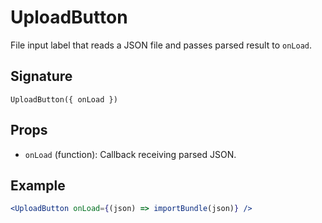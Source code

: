 # UploadButton

File input label that reads a JSON file and passes parsed result to `onLoad`.

## Signature
`UploadButton({ onLoad })`

## Props
- `onLoad` (function): Callback receiving parsed JSON.

## Example
```jsx
<UploadButton onLoad={(json) => importBundle(json)} />
```
